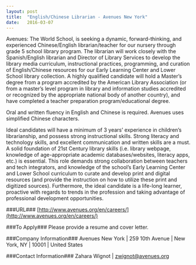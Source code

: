 ```yaml
---
layout: post
title:  "English/Chinese Librarian - Avenues New York"
date:   2016-03-07
---
```

Avenues: The World School, is seeking a dynamic, forward-thinking, and experienced Chinese/English librarian/teacher for our nursery through grade 5 school library program. The librarian will work closely with the Spanish/English librarian and Director of Library Services to develop the library media curriculum, instructional practices, programming, and curation of English/Chinese resources for our Early Learning Center and Lower School library collection. A highly qualified candidate will hold a Master’s degree from a program accredited by the American Library Association (or from a master’s level program in library and information studies accredited or recognized by the appropriate national body of another country), and have completed a teacher preparation program/educational degree.  

Oral and written fluency in English and Chinese is required. Avenues uses simplified Chinese characters.  

Ideal candidates will have a minimum of 3 years’ experience in children’s librarianship, and possess strong instructional skills. Strong literacy and technology skills, and excellent communication and written skills are a must. A solid foundation of 21st Century library skills (i.e. library webpage, knowledge of age-appropriate academic databases/websites, literacy apps, etc.) is essential. This role demands strong collaboration between teachers and tech integrators, and knowledge of the school’s Early Learning Center and Lower School curriculum to curate and develop print and digital resources (and provide the instruction on how to utilize these print and digitized sources). Furthermore, the ideal candidate is a life-long learner, proactive with regards to trends in the profession and taking advantage of professional development opportunities.

###URL###
[http://www.avenues.org/en/careers/](http://www.avenues.org/en/careers/)

###To Apply###
Please provide a resume and cover letter.

###Company Information###
Avenues New York | 259 10th Avenue | New York, NY | 10001 | United States

###Contact Information###
Zahara Wignot | [zwignot@avenues.org](mailto:zwignot@avenues.org)